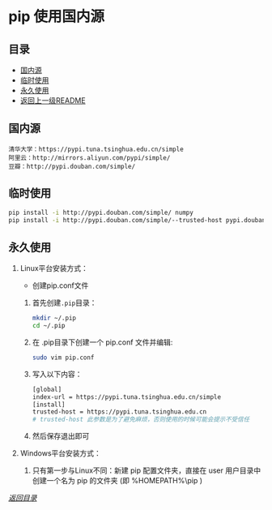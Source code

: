 # pip 使用国内源

## 目录
- [国内源](#国内源)
- [临时使用](#临时使用)
- [永久使用](#永久使用)
- [返回上一级README](../README.md)


## 国内源

```
清华大学：https://pypi.tuna.tsinghua.edu.cn/simple
阿里云：http://mirrors.aliyun.com/pypi/simple/
豆瓣：http://pypi.douban.com/simple/
```

## 临时使用

```sh
pip install -i http://pypi.douban.com/simple/ numpy
pip install -i http://pypi.douban.com/simple/--trusted-host pypi.douban.com  #此参数“--trusted-host”表示信任，如果上一个提示不受信任，就使用这个
```

## 永久使用

1. Linux平台安装方式：
    - 创建pip.conf文件
    1. 首先创建```.pip```目录：
        ```sh
        mkdir ~/.pip
        cd ~/.pip
        ```

    1. 在 .pip目录下创建一个 pip.conf 文件并编辑:
        ```sh
        sudo vim pip.conf
        ```
    1. 写入以下内容：
        ```sh
        [global] 
        index-url = https://pypi.tuna.tsinghua.edu.cn/simple
        [install]
        trusted-host = https://pypi.tuna.tsinghua.edu.cn
        # trusted-host 此参数是为了避免麻烦，否则使用的时候可能会提示不受信任
        ```
    1. 然后保存退出即可

1. Windows平台安装方式：
    1. 只有第一步与Linux不同：新建 pip 配置文件夹，直接在 user 用户目录中创建一个名为 pip 的文件夹 (即 %HOMEPATH%\pip )


*[返回目录](#目录)*
